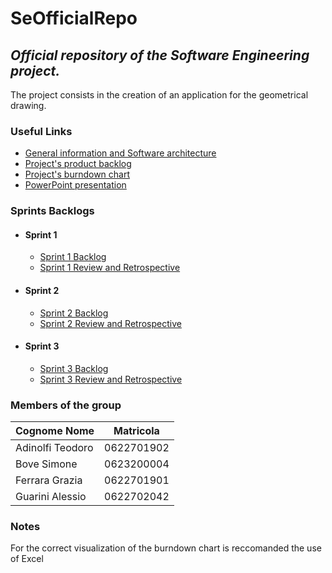 # SeOfficialRepo
## _Official repository of the Software Engineering project._
The project consists in the creation of an application for the geometrical drawing.
### Useful Links
- [General information and Software architecture][General information and Software architecture]
- [Project's product backlog][ProductBacklog]
- [Project's burndown chart][BurnDownChart]
- [PowerPoint presentation][Presentation]
### Sprints Backlogs
  - #### Sprint 1
    - [Sprint 1 Backlog][Sprint1Backlog]
    - [Sprint 1 Review and Retrospective][Sprint1Retrospective]
  - #### Sprint 2
    - [Sprint 2 Backlog][Sprint2Backlog]
    - [Sprint 2 Review and Retrospective][Sprint2Retrospective]
  - #### Sprint 3
    - [Sprint 3 Backlog][Sprint3Backlog]
    - [Sprint 3 Review and Retrospective][Sprint3Retrospective]

### Members of the group
| Cognome Nome     | Matricola  |
| ---------------- | ---------- |
| Adinolfi Teodoro | 0622701902 |
| Bove Simone      | 0623200004 |
| Ferrara Grazia   | 0622701901 |
| Guarini Alessio  | 0622702042 |

### Notes
For the correct visualization of the burndown chart is reccomanded the use of Excel

[//]: # (These are reference links used in the body of this note and get stripped out when the markdown processor does its job. There is no need to format nicely because it shouldn't be seen.)
[General information and Software architecture]: <https://docs.google.com/document/d/11LS6uFm0iw_HIBtN6rmv4GdBf1fTTtaRvRyZ0VrTzSE/edit?usp=sharing>

[ProductBacklog]: <https://docs.google.com/document/d/1SK5jJmYV0rKeb9OjgGsf4yMWCf-Uazr1yBo0fQmBsDw/edit#heading=h.m89gdcvoqlyh>

[Sprint1Backlog]: <https://docs.google.com/document/d/1Pj19VCDoVawmJLAVUKWaxiAZPZQYi1qhqQx-kr_0Ufw/edit?usp=sharing>

[Sprint1Retrospective]: <https://docs.google.com/document/d/1NBJ_K4yAHFqhSAJmnLJyY4xiu3YMu-01/edit#>

[Sprint2Backlog]: <https://docs.google.com/document/d/1b7oTrOqHy8RFqCet0eWqKil9Yny2nbrlEYmJry3LhQ4/edit?usp=sharing>

[Sprint2Retrospective]: <https://docs.google.com/document/d/1RibmcgdXCE6KPOt9_jwpOwcg2W6hQEXZDv_v3MtfGP8/edit?usp=sharing>

[Sprint3Backlog]: <https://docs.google.com/document/d/1L4T3B_V7AvVnaCuWIQtfAmG2ltspJcxUFuktN5KoNUM/edit?usp=sharing>

[Sprint3Retrospective]: <https://docs.google.com/document/d/1OMmm0bHvnY-rZJhh1Sq4TM8ktYi-Vvuqqnv4U5FDz8o/edit?usp=sharing>

[BurnDownChart]: <https://docs.google.com/spreadsheets/d/166zcLV83E1ZZGvgBec796qDSFlMupY5T/edit?usp=share_link&ouid=102848482451963892074&rtpof=true&sd=true>

[Presentation]: <https://www.canva.com/design/DAFUcMMnZHs/rpTKTyENQriNtqjW_CKEMw/view?utm_content=DAFUcMMnZHs&utm_campaign=designshare&utm_medium=link2&utm_source=sharebutton>
